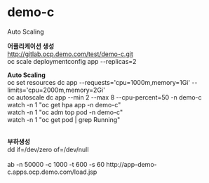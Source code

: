 # demo-c

Auto Scaling
<BR>

<b>어플리케이션 생성</b>
<BR>
http://gitlab.ocp.demo.com/test/demo-c.git
<BR>
oc scale deploymentconfig app --replicas=2

<b>Auto Scaling</b>
<BR>
oc set resources dc app --requests='cpu=1000m,memory=1Gi' --limits='cpu=2000m,memory=2Gi'
<BR>
oc autoscale dc app --min 2 --max 8 --cpu-percent=50 -n demo-c
<BR>
watch -n 1 "oc get hpa app -n demo-c"
<BR>
watch -n 1 "oc adm top pod -n demo-c"
<BR>
watch -n 1 "oc get pod | grep Running"

<BR>
<b>부하생성</b>
<BR>
dd if=/dev/zero of=/dev/null
<BR>
<BR>
ab -n 50000 -c 1000 -t 600 -s 60 http://app-demo-c.apps.ocp.demo.com/load.jsp

    
